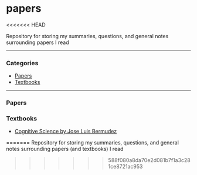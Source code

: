 # papers
<<<<<<< HEAD

Repository for storing my summaries, questions, and general notes surrounding papers I read

---

### Categories

* [Papers](#papers)
* [Textbooks](#textbooks)

---

### Papers 

### Textbooks

* [Cognitive Science by Jose Luis Bermudez](textbooks/cognitive-science.md)

=======
Repository for storing my summaries, questions, and general notes surrounding papers (and textbooks) I read
>>>>>>> 588f080a8da70e2d081b7f1a3c281ce8721ac953
